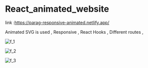 # React_animated_website

link :https://parag-responsive-animated.netlify.app/

Animated SVG is used ,
Responsive ,
React Hooks ,
Different routes ,

![f_1](https://user-images.githubusercontent.com/61201818/126064038-7ca46527-1554-4542-8399-856d92dae703.png)

![f_2](https://user-images.githubusercontent.com/61201818/126064074-95b598f7-2d1d-41d7-aa74-c40dcef6d86e.png)

![f_3](https://user-images.githubusercontent.com/61201818/126064081-54f355bd-38cd-4677-8e54-aaf06633dd11.png)

